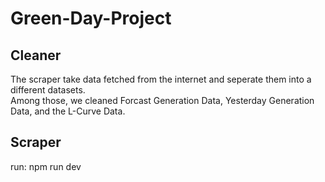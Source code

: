 # Green-Day-Project

## Cleaner
The scraper take data fetched from the internet and seperate them into a different datasets.  
Among those, we cleaned Forcast Generation Data, Yesterday Generation Data, and the L-Curve Data. 

## Scraper


run: npm run dev

